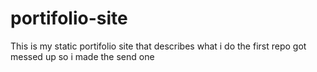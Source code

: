 # portifolio-site
This is my static portifolio site that describes what i do
the first repo got messed up so i made the send one

